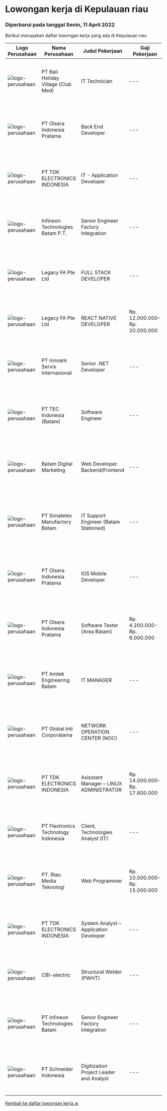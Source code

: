
  # Lowongan kerja di Kepulauan riau

  ### Diperbarui pada tanggal Senin, 11 April 2022

  Berikut merupakan daftar lowongan kerja yang ada di Kepulauan riau

  |Logo Perusahaan | Nama Perusahaan | Judul Pekerjaan | Gaji Pekerjaan | Lokasi | Deskripsi | Tanggal diunggah | Pranala |
  | -------------- | --------------- | --------------- | --------- | --------- | -------------- | ------- | ----------- |
  |![logo-perusahaan](https://image-service-cdn.seek.com.au/917b468d55b856a0d1c2bae99dc536cf0750b7e3/ee4dce1061f3f616224767ad58cb2fc751b8d2dc)|PT Bali Holiday Village (Club Med)|IT Technician|---|Bintan|Under responsibility of Technical Services Manager. To ensure the maintenance and repairing of IT and other low voltage electrical equipment of the...|Sabtu, 09 April 2022|https://www.jobstreet.co.id/id/job/it-technician-3850203?token=0~7ac8d296-5a31-4fbc-8e99-95c6b23f31c6&sectionRank=1&jobId=jobstreet-id-job-3850203|
|![logo-perusahaan](https://image-service-cdn.seek.com.au/90e9bb2e5bcac40b68d491aafb34203d371349a1/ee4dce1061f3f616224767ad58cb2fc751b8d2dc)|PT Olsera Indonesia Pratama|Back End Developer|---|Jakarta Raya|Responsibilities: Development in an AGILE environment Create good product with accessibility and security compliance Create good product with...|Minggu, 10 April 2022|https://www.jobstreet.co.id/id/job/back-end-developer-3840570?token=0~7ac8d296-5a31-4fbc-8e99-95c6b23f31c6&sectionRank=2&jobId=jobstreet-id-job-3840570|
|![logo-perusahaan](https://image-service-cdn.seek.com.au/abf296bd91f8d6875073b1d919f8980bdd50bf3a/ee4dce1061f3f616224767ad58cb2fc751b8d2dc)|PT TDK ELECTRONICS INDONESIA|IT - Application Developer|---|Batam|Tasks and responsibilities Ensuring the availability and reliability of the System. Ensuring adequate license required for running the System...|Kamis, 07 April 2022|https://www.jobstreet.co.id/id/job/it-application-developer-3836909?token=0~7ac8d296-5a31-4fbc-8e99-95c6b23f31c6&sectionRank=3&jobId=jobstreet-id-job-3836909|
|![logo-perusahaan](https://image-service-cdn.seek.com.au/826dac9b4a28655c2e0b43abeb64a0726cc8961c/ee4dce1061f3f616224767ad58cb2fc751b8d2dc)|Infineon Technologies Batam P.T.|Senior Engineer Factory Integration|---|Batam|Part of your life. Part of tomorrow.We make life easier, safer and greener - with technology that achieves more, consumes less and is accessible to...|Kamis, 07 April 2022|https://www.jobstreet.co.id/id/job/senior-engineer-factory-integration-9452680/origin/sg?token=0~7ac8d296-5a31-4fbc-8e99-95c6b23f31c6&sectionRank=4&jobId=jobstreet-sg-job-9452680|
|![logo-perusahaan](https://image-service-cdn.seek.com.au/4ca255460a517be0738e175e80e6ef518426540e/ee4dce1061f3f616224767ad58cb2fc751b8d2dc)|Legacy FA Pte Ltd|FULL STACK DEVELOPER|---|Batam|Job Description :We are looking for a Full Stack developer interested in building performant and UI friendly web apps and scalable backends. As a Full...|Rabu, 06 April 2022|https://www.jobstreet.co.id/id/job/full-stack-developer-9403357/origin/sg?token=0~7ac8d296-5a31-4fbc-8e99-95c6b23f31c6&sectionRank=5&jobId=jobstreet-sg-job-9403357|
|![logo-perusahaan](https://image-service-cdn.seek.com.au/4ca255460a517be0738e175e80e6ef518426540e/ee4dce1061f3f616224767ad58cb2fc751b8d2dc)|Legacy FA Pte Ltd|REACT NATIVE DEVELOPER|Rp. 12.000.000-Rp. 20.000.000|Batam|Job Description :We are looking for a React Native developer interested in building performant and UI friendly mobile apps for both iOS and Android...|Rabu, 06 April 2022|https://www.jobstreet.co.id/id/job/react-native-developer-9405222/origin/sg?token=0~7ac8d296-5a31-4fbc-8e99-95c6b23f31c6&sectionRank=6&jobId=jobstreet-sg-job-9405222|
|![logo-perusahaan](https://image-service-cdn.seek.com.au/03d5b2909306d41d8d881d2ac7cfb4a0d8a47045/ee4dce1061f3f616224767ad58cb2fc751b8d2dc)|PT Innoark Servis Internasional|Senior .NET Developer|---|Surabaya|We are looking for a Senior .NET Developer to join our IT department and build functional applications and websites.Senior .NET Developer...|Selasa, 05 April 2022|https://www.jobstreet.co.id/id/job/senior-.net-developer-3828368?token=0~7ac8d296-5a31-4fbc-8e99-95c6b23f31c6&sectionRank=7&jobId=jobstreet-id-job-3828368|
|![logo-perusahaan](https://image-service-cdn.seek.com.au/ca5e94818a4845e065af9ca367365f7c695d01b6/ee4dce1061f3f616224767ad58cb2fc751b8d2dc)|PT TEC Indonesia (Batam)|Software Engineer|---|Batam|Bachelor degree in Electrical Engineer/Computer Science Good skill to operate C++ or familiar with C#, Android, VB, Java, web programming Good...|Jumat, 01 April 2022|https://www.jobstreet.co.id/id/job/software-engineer-3831528?token=0~7ac8d296-5a31-4fbc-8e99-95c6b23f31c6&sectionRank=8&jobId=jobstreet-id-job-3831528|
|![logo-perusahaan](https://i.ibb.co/sqvTCh9/112815900-stock-vector-no-image-available-icon-flat-vector.webp)|Batam Digital Marketing|Web Developer Backend/Frontend|---|Batam|Kualifikasi : Usia maksimal 30 tahun Menguasai Database (Mysql, Maria DB) Bahasa Pemrograman PHP, Java, Html 5 Menguasai Website Familiar dengan...|Senin, 04 April 2022|https://www.jobstreet.co.id/id/job/web-developer-backend-frontend-3843350?token=0~7ac8d296-5a31-4fbc-8e99-95c6b23f31c6&sectionRank=9&jobId=jobstreet-id-job-3843350|
|![logo-perusahaan](https://image-service-cdn.seek.com.au/19aaa57caf4ff95a513c7474e8446462f2a837fc/ee4dce1061f3f616224767ad58cb2fc751b8d2dc)|PT Simatelex Manufactory Batam|IT Support Engineer (Batam Stationed)|---|Batam|Responsible for managing domain infrastructure to the IT network environment, monitoring exchange email services, managing daily housekeeping work and...|Rabu, 30 Maret 2022|https://www.jobstreet.co.id/id/job/it-support-engineer-batam-stationed-3838258?token=0~7ac8d296-5a31-4fbc-8e99-95c6b23f31c6&sectionRank=10&jobId=jobstreet-id-job-3838258|
|![logo-perusahaan](https://image-service-cdn.seek.com.au/90e9bb2e5bcac40b68d491aafb34203d371349a1/ee4dce1061f3f616224767ad58cb2fc751b8d2dc)|PT Olsera Indonesia Pratama|IOS Mobile Developer|---|Jakarta Raya|Responsibilities: Development in an AGILE environment Build reusable codes and libraries Create good product with accessibility and security...|Selasa, 29 Maret 2022|https://www.jobstreet.co.id/id/job/ios-mobile-developer-3820494?token=0~7ac8d296-5a31-4fbc-8e99-95c6b23f31c6&sectionRank=11&jobId=jobstreet-id-job-3820494|
|![logo-perusahaan](https://image-service-cdn.seek.com.au/90e9bb2e5bcac40b68d491aafb34203d371349a1/ee4dce1061f3f616224767ad58cb2fc751b8d2dc)|PT Olsera Indonesia Pratama|Software Tester (Area Batam)|Rp. 4.200.000-Rp. 6.000.000|Batam|Job Description : Organizing and controlling and executing Testing process (System Test, Integration Test, Regression Test, Front End and Back End...|Senin, 21 Maret 2022|https://www.jobstreet.co.id/id/job/software-tester-area-batam-3827517?token=0~7ac8d296-5a31-4fbc-8e99-95c6b23f31c6&sectionRank=12&jobId=jobstreet-id-job-3827517|
|![logo-perusahaan](https://image-service-cdn.seek.com.au/a58dd4f93cc8ff6fd8d7860b4249310d1c9635a1/ee4dce1061f3f616224767ad58cb2fc751b8d2dc)|PT Amtek Engineering Batam|IT MANAGER|---|Batam|Overseeing and determining timeframes for major IT projects including system updates, upgrades, migrations and outages.Manage and responsible for IT...|Rabu, 16 Maret 2022|https://www.jobstreet.co.id/id/job/it-manager-3822373?token=0~7ac8d296-5a31-4fbc-8e99-95c6b23f31c6&sectionRank=13&jobId=jobstreet-id-job-3822373|
|![logo-perusahaan](https://image-service-cdn.seek.com.au/c13a1a795a4dfedfa7da04a798e0ae650e90fec9/ee4dce1061f3f616224767ad58cb2fc751b8d2dc)|PT Global Inti Corporatama|NETWORK OPERATION CENTER (NOC)|---|Jakarta Raya|Responsibilities: Understand and understand well (setup, maintenance and troubleshoot): Opensource RedHat, CentOS, Ubuntu MRTG Server CACTI under...|Selasa, 22 Maret 2022|https://www.jobstreet.co.id/id/job/network-operation-center-noc-3829911?token=0~7ac8d296-5a31-4fbc-8e99-95c6b23f31c6&sectionRank=14&jobId=jobstreet-id-job-3829911|
|![logo-perusahaan](https://image-service-cdn.seek.com.au/abf296bd91f8d6875073b1d919f8980bdd50bf3a/ee4dce1061f3f616224767ad58cb2fc751b8d2dc)|PT TDK ELECTRONICS INDONESIA|Asisstant Manager – LINUX ADMINISTRATOR|Rp. 14.000.000-Rp. 17.600.000|Batam|Tasks and responsibilitiesOperation Ensuring the availability and reliability of Computers, Server and other IT peripherals Ensuring the availability...|Senin, 14 Maret 2022|https://www.jobstreet.co.id/id/job/asisstant-manager-linux-administrator-3818924?token=0~7ac8d296-5a31-4fbc-8e99-95c6b23f31c6&sectionRank=15&jobId=jobstreet-id-job-3818924|
|![logo-perusahaan](https://image-service-cdn.seek.com.au/dc9c65aecd831e7f13f74e29c3fee4ccfeded580/ee4dce1061f3f616224767ad58cb2fc751b8d2dc)|PT Flextronics Technology Indonesia|Client, Technologies Analyst (IT)|---|Batam|The Client Technologies Analyst  will be based in Batam, Indonesia.What a typical day looks like: Determinate required improvements on the systems...|Kamis, 17 Maret 2022|https://www.jobstreet.co.id/id/job/client-technologies-analyst-it-3824711?token=0~7ac8d296-5a31-4fbc-8e99-95c6b23f31c6&sectionRank=16&jobId=jobstreet-id-job-3824711|
|![logo-perusahaan](https://i.ibb.co/sqvTCh9/112815900-stock-vector-no-image-available-icon-flat-vector.webp)|PT. Riau Media Teknologi|Web Programmer|Rp. 10.000.000-Rp. 15.000.000|Batam|Build robust and scalable software in PHP, Javascript, CSS, MySQL by building new features, debugging and optimizing the web applications Write clean...|Kamis, 17 Maret 2022|https://www.jobstreet.co.id/id/job/web-programmer-3825121?token=0~7ac8d296-5a31-4fbc-8e99-95c6b23f31c6&sectionRank=17&jobId=jobstreet-id-job-3825121|
|![logo-perusahaan](https://image-service-cdn.seek.com.au/abf296bd91f8d6875073b1d919f8980bdd50bf3a/ee4dce1061f3f616224767ad58cb2fc751b8d2dc)|PT TDK ELECTRONICS INDONESIA|System Analyst – Application Developer|---|Batam|Tasks and responsibilities Ensuring the availability and reliability of the System. Ensuring adequate license required for running the System...|Senin, 14 Maret 2022|https://www.jobstreet.co.id/id/job/system-analyst-application-developer-3818931?token=0~7ac8d296-5a31-4fbc-8e99-95c6b23f31c6&sectionRank=18&jobId=jobstreet-id-job-3818931|
|![logo-perusahaan](https://i.ibb.co/sqvTCh9/112815900-stock-vector-no-image-available-icon-flat-vector.webp)|CBI-electric|Structural Welder (PWHT)|---|Batam|Job Overview:Over-all responsibility is project execution of Welder Structural procedures activities.Key Tasks and Responsibilities: Able to operate...|Minggu, 10 April 2022|https://www.jobstreet.co.id/id/job/structural-welder-pwht-1031117317?token=0~7ac8d296-5a31-4fbc-8e99-95c6b23f31c6&sectionRank=19&jobId=jobstreet-id-job-1031117317|
|![logo-perusahaan](https://i.ibb.co/sqvTCh9/112815900-stock-vector-no-image-available-icon-flat-vector.webp)|PT Infineon Technologies Batam|Senior Engineer Factory Integration|---|Batam|At a glanceIn your role as Senior Engineer Factory Integration, you will be responsible to lead and manage projects and implementing IT systems for...|Jumat, 08 April 2022|https://www.jobstreet.co.id/id/job/senior-engineer-factory-integration-1031229851?token=0~7ac8d296-5a31-4fbc-8e99-95c6b23f31c6&sectionRank=20&jobId=jobstreet-id-job-1031229851|
|![logo-perusahaan](https://image-service-cdn.seek.com.au/630e6f36eddf12aa2a9f090c449e02964b55a0a1/ee4dce1061f3f616224767ad58cb2fc751b8d2dc)|PT Schneider Indonesia|Digitization Project Leader and Analyst|---|Batam|Do you dream of working in a company that is driven by a meaningful purpose? An inclusive company that empowers you to do your best and be...|Kamis, 07 April 2022|https://www.jobstreet.co.id/id/job/digitization-project-leader-and-analyst-1031034896?token=0~7ac8d296-5a31-4fbc-8e99-95c6b23f31c6&sectionRank=21&jobId=jobstreet-id-job-1031034896|


  [Kembali ke daftar lowongan kerja 🔙](../README.md#daftar-lowongan-kerja)
  